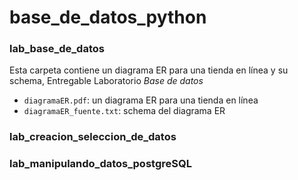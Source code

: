 # base_de_datos_python


### lab_base_de_datos
Esta carpeta contiene un diagrama ER para una tienda en línea y su schema, Entregable Laboratorio *_Base de datos_*
- `diagramaER.pdf`: un diagrama ER para una tienda en línea 
- `diagramaER_fuente.txt`: schema del diagrama ER


### lab_creacion_seleccion_de_datos

### lab_manipulando_datos_postgreSQL

